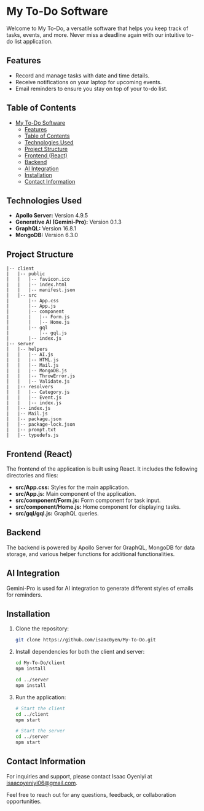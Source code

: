 # My To-Do Software

Welcome to My To-Do, a versatile software that helps you keep track of tasks, events, and more. Never miss a deadline again with our intuitive to-do list application.

## Features

- Record and manage tasks with date and time details.
- Receive notifications on your laptop for upcoming events.
- Email reminders to ensure you stay on top of your to-do list.

## Table of Contents

- [My To-Do Software](#my-to-do-software)
  - [Features](#features)
  - [Table of Contents](#table-of-contents)
  - [Technologies Used](#technologies-used)
  - [Project Structure](#project-structure)
  - [Frontend (React)](#frontend-react)
  - [Backend](#backend)
  - [AI Integration](#ai-integration)
  - [Installation](#installation)
  - [Contact Information](#contact-information)

## Technologies Used

- **Apollo Server:** Version 4.9.5
- **Generative AI (Gemini-Pro):** Version 0.1.3
- **GraphQL:** Version 16.8.1
- **MongoDB:** Version 6.3.0

## Project Structure

```My-To-Do
|-- client
|   |-- public
|   |   |-- favicon.ico
|   |   |-- index.html
|   |   |-- manifest.json
|   |-- src
|       |-- App.css
|       |-- App.js
|       |-- component
|       |   |-- Form.js
|       |   |-- Home.js
|       |-- gql
|           |-- gql.js
|       |-- index.js
|-- server
|   |-- helpers
|   |   |-- AI.js
|   |   |-- HTML.js
|   |   |-- Mail.js
|   |   |-- MongoDB.js
|   |   |-- ThrowError.js
|   |   |-- Validate.js
|   |-- resolvers
|   |   |-- Category.js
|   |   |-- Event.js
|   |   |-- index.js
|   |-- index.js
|   |-- Mail.js
|   |-- package.json
|   |-- package-lock.json
|   |-- prompt.txt
|   |-- typedefs.js
```

## Frontend (React)

The frontend of the application is built using React. It includes the following directories and files:

- **src/App.css:** Styles for the main application.
- **src/App.js:** Main component of the application.
- **src/component/Form.js:** Form component for task input.
- **src/component/Home.js:** Home component for displaying tasks.
- **src/gql/gql.js:** GraphQL queries.

## Backend

The backend is powered by Apollo Server for GraphQL, MongoDB for data storage, and various helper functions for additional functionalities.

## AI Integration

Gemini-Pro is used for AI integration to generate different styles of emails for reminders.

## Installation

1. Clone the repository:

   ```bash
   git clone https://github.com/isaac0yen/My-To-Do.git
   ```

2. Install dependencies for both the client and server:

   ```bash
   cd My-To-Do/client
   npm install

   cd ../server
   npm install
   ```

3. Run the application:

   ```bash
   # Start the client
   cd ../client
   npm start

   # Start the server
   cd ../server
   npm start
   ```

## Contact Information

For inquiries and support, please contact Isaac Oyeniyi at isaacoyeniyi06@gmail.com.

Feel free to reach out for any questions, feedback, or collaboration opportunities.
